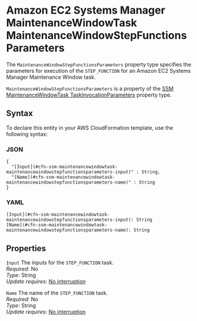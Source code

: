 # Amazon EC2 Systems Manager MaintenanceWindowTask MaintenanceWindowStepFunctionsParameters<a name="aws-properties-ssm-maintenancewindowtask-maintenancewindowstepfunctionsparameters"></a>

<a name="aws-properties-ssm-maintenancewindowtask-maintenancewindowstepfunctionsparameters-description"></a>The `MaintenanceWindowStepFunctionsParameters` property type specifies the parameters for execution of the `STEP_FUNCTION` for an Amazon EC2 Systems Manager Maintenance Window task\.

<a name="aws-properties-ssm-maintenancewindowtask-maintenancewindowstepfunctionsparameters-inheritance"></a> `MaintenanceWindowStepFunctionsParameters` is a property of the [SSM MaintenanceWindowTask TaskInvocationParameters](aws-properties-ssm-maintenancewindowtask-taskinvocationparameters.md) property type\.

## Syntax<a name="aws-properties-ssm-maintenancewindowtask-maintenancewindowstepfunctionsparameters-syntax"></a>

To declare this entity in your AWS CloudFormation template, use the following syntax:

### JSON<a name="aws-properties-ssm-maintenancewindowtask-maintenancewindowstepfunctionsparameters-syntax.json"></a>

```
{
  "[Input](#cfn-ssm-maintenancewindowtask-maintenancewindowstepfunctionsparameters-input)" : String,
  "[Name](#cfn-ssm-maintenancewindowtask-maintenancewindowstepfunctionsparameters-name)" : String
}
```

### YAML<a name="aws-properties-ssm-maintenancewindowtask-maintenancewindowstepfunctionsparameters-syntax.yaml"></a>

```
[Input](#cfn-ssm-maintenancewindowtask-maintenancewindowstepfunctionsparameters-input): String
[Name](#cfn-ssm-maintenancewindowtask-maintenancewindowstepfunctionsparameters-name): String
```

## Properties<a name="aws-properties-ssm-maintenancewindowtask-maintenancewindowstepfunctionsparameters-properties"></a>

`Input`  <a name="cfn-ssm-maintenancewindowtask-maintenancewindowstepfunctionsparameters-input"></a>
The inputs for the `STEP_FUNCTION` task\.  
 *Required*: No  
 *Type*: String  
 *Update requires*: [No interruption](using-cfn-updating-stacks-update-behaviors.md#update-no-interrupt) 

`Name`  <a name="cfn-ssm-maintenancewindowtask-maintenancewindowstepfunctionsparameters-name"></a>
The name of the `STEP_FUNCTION` task\.  
 *Required*: No  
 *Type*: String  
 *Update requires*: [No interruption](using-cfn-updating-stacks-update-behaviors.md#update-no-interrupt) 